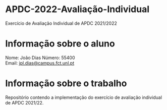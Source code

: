 # APDC-2022-Avaliação-Individual
Exercício de Avaliação Individual de APDC 2021/2022

# Informação sobre o aluno  
Nome: João Dias
Número: 55400  
Email: jpl.dias@campus.fct.unl.pt

# Informação sobre o trabalho  
Repositório contendo a implementação do exercício de avaliação individual de APDC 2021/22.  


